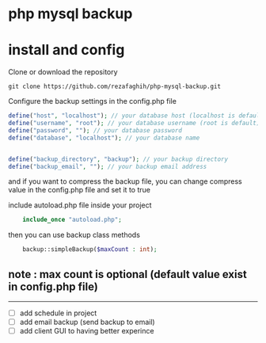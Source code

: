 ﻿# php mysql backup



# install and config

Clone or download the repository
```
git clone https://github.com/rezafaghih/php-mysql-backup.git
```
Configure the backup settings in the config.php file

```php
define("host", "localhost"); // your database host (localhost is default)
define("username", "root"); // your database username (root is default)
define("password", ""); // your database password
define("database", "localhost"); // your database name


define("backup_directory", "backup"); // your backup directory
define("backup_email", ""); // your backup email address
```

and if you want to compress the backup file, you can change compress value in the config.php file and set it to true

include autoload.php file inside your project
```php
    include_once "autoload.php";
```

then you can use backup class methods

```php 
    backup::simpleBackup($maxCount : int);
```

## note : max count is optional (default value exist in config.php file)
_______________________________________________________________________
- [ ] add schedule in project
- [ ] add email backup (send backup to email)
- [ ] add client GUI to having better experince

